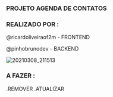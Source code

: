 
### PROJETO AGENDA DE CONTATOS


### REALIZADO POR :

@ricardoliveiraof2m - FRONTEND

@pinhobrunodev - BACKEND


![20210308_211513]( https://user-images.githubusercontent.com/60756219/110399211-2e759c80-8054-11eb-8405-03ac18dfbf3e.gif)









### A FAZER : 

.REMOVER
.ATUALIZAR

